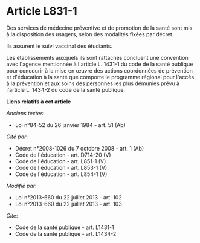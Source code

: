 # Article L831-1

Des services de médecine préventive et de promotion de la santé sont mis à la disposition des usagers, selon des modalités
fixées par décret. 

Ils assurent le suivi vaccinal des étudiants. 

Les établissements auxquels ils sont rattachés concluent une convention avec l'agence mentionnée à l'article L. 1431-1 du
code de la santé publique pour concourir à la mise en œuvre des actions coordonnées de prévention et d'éducation à la santé
que comporte le programme régional pour l'accès à la prévention et aux soins des personnes les plus démunies prévu à
l'article L. 1434-2 du code de la santé publique.

**Liens relatifs à cet article**

_Anciens textes_:

  - Loi n°84-52 du 26 janvier 1984 - art. 51 (Ab)

_Cité par_:

  - Décret n°2008-1026 du 7 octobre 2008 - art. 1 (Ab)
  - Code de l'éducation - art. D714-20 (V)
  - Code de l'éducation - art. L851-1 (V)
  - Code de l'éducation - art. L853-1 (V)
  - Code de l'éducation - art. L854-1 (V)

_Modifié par_:

  - Loi n°2013-660 du 22 juillet 2013 - art. 102
  - Loi n°2013-660 du 22 juillet 2013 - art. 103

_Cite_:

  - Code de la santé publique - art. L1431-1
  - Code de la santé publique - art. L1434-2
